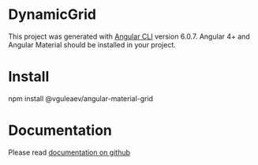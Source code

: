 # DynamicGrid

This project was generated with [Angular CLI](https://github.com/angular/angular-cli) version 6.0.7.
Angular 4+ and Angular Material should be installed in your project.

# Install 

npm install @vguleaev/angular-material-grid

# Documentation

Please read [documentation on github](https://github.com/vguleaev/DynamicGrid)